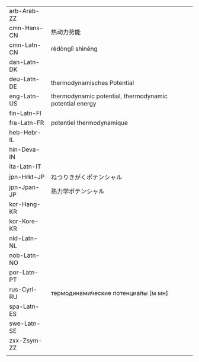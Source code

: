 | | | |
|-|-|-|
| arb-Arab-ZZ |  |  |
| cmn-Hans-CN | 热动力势能 |  |
| cmn-Latn-CN | rèdònglì shìnéng |  |
| dan-Latn-DK |  |  |
| deu-Latn-DE | thermodynamisches Potential |  |
| eng-Latn-US | thermodynamic potential, thermodynamic potential energy |  |
| fin-Latn-FI |  |  |
| fra-Latn-FR | potentiel thermodynamique |  |
| heb-Hebr-IL |  |  |
| hin-Deva-IN |  |  |
| ita-Latn-IT |  |  |
| jpn-Hrkt-JP | ねつりきがくポテンシャル |  |
| jpn-Jpan-JP | 熱力学ポテンシャル |  |
| kor-Hang-KR |  |  |
| kor-Kore-KR |  |  |
| nld-Latn-NL |  |  |
| nob-Latn-NO |  |  |
| por-Latn-PT |  |  |
| rus-Cyrl-RU | термодинами́ческие потенциа́лы [м мн] |  |
| spa-Latn-ES |  |  |
| swe-Latn-SE |  |  |
| zxx-Zsym-ZZ |  |  |
|  |  |  |
